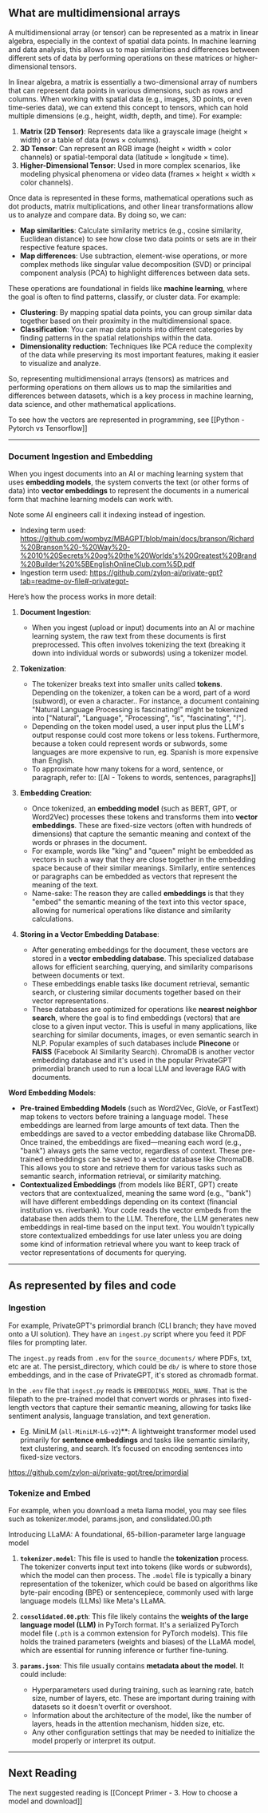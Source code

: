 ## What are multidimensional arrays

A multidimensional array (or tensor) can be represented as a matrix in linear algebra, especially in the context of spatial data points. In machine learning and data analysis, this allows us to map similarities and differences between different sets of data by performing operations on these matrices or higher-dimensional tensors.

In linear algebra, a matrix is essentially a two-dimensional array of numbers that can represent data points in various dimensions, such as rows and columns. When working with spatial data (e.g., images, 3D points, or even time-series data), we can extend this concept to tensors, which can hold multiple dimensions (e.g., height, width, depth, and time). For example:

1. **Matrix (2D Tensor)**: Represents data like a grayscale image (height × width) or a table of data (rows × columns).
2. **3D Tensor**: Can represent an RGB image (height × width × color channels) or spatial-temporal data (latitude × longitude × time).
3. **Higher-Dimensional Tensor**: Used in more complex scenarios, like modeling physical phenomena or video data (frames × height × width × color channels).

Once data is represented in these forms, mathematical operations such as dot products, matrix multiplications, and other linear transformations allow us to analyze and compare data. By doing so, we can:

- **Map similarities**: Calculate similarity metrics (e.g., cosine similarity, Euclidean distance) to see how close two data points or sets are in their respective feature spaces.
- **Map differences**: Use subtraction, element-wise operations, or more complex methods like singular value decomposition (SVD) or principal component analysis (PCA) to highlight differences between data sets.

These operations are foundational in fields like **machine learning**, where the goal is often to find patterns, classify, or cluster data. For example:

- **Clustering**: By mapping spatial data points, you can group similar data together based on their proximity in the multidimensional space.
- **Classification**: You can map data points into different categories by finding patterns in the spatial relationships within the data.
- **Dimensionality reduction**: Techniques like PCA reduce the complexity of the data while preserving its most important features, making it easier to visualize and analyze.

So, representing multidimensional arrays (tensors) as matrices and performing operations on them allows us to map the similarities and differences between datasets, which is a key process in machine learning, data science, and other mathematical applications.

To see how the vectors are represented in programming, see [[Python - Pytorch vs Tensorflow]]

---

### Document Ingestion and Embedding

When you ingest documents into an AI or maching learning system that uses **embedding models**, the system converts the text (or other forms of data) into **vector embeddings** to represent the documents in a numerical form that machine learning models can work with. 

Note some AI engineers call it indexing instead of ingestion.
- Indexing term used:  https://github.com/wombyz/MBAGPT/blob/main/docs/branson/Richard%20Branson%20-%20Way%20-%2010%20Secrets%20og%20the%20Worlds's%20Greatest%20Brand%20Builder%20%5BEnglishOnlineClub.com%5D.pdf
-  Ingestion term used: https://github.com/zylon-ai/private-gpt?tab=readme-ov-file#-privategpt-

Here’s how the process works in more detail:

1. **Document Ingestion**: 
   - When you ingest (upload or input) documents into an AI or machine learning system, the raw text from these documents is first preprocessed. This often involves tokenizing the text (breaking it down into individual words or subwords) using a tokenizer model.
   
2. **Tokenization**:
   - The tokenizer breaks text into smaller units called **tokens**. Depending on the tokenizer, a token can be a word, part of a word (subword), or even a character.. For instance, a document containing "Natural Language Processing is fascinating!" might be tokenized into ["Natural", "Language", "Processing", "is", "fascinating", "!"].
   - Depending on the token model used, a user input plus the LLM's output response could cost more tokens or less tokens. Furthermore, because a token could represent words or subwords, some languages are more expensive to run, eg. Spanish is more expensive than English.
   - To approximate how many tokens for a word, sentence, or paragraph, refer to: [[AI - Tokens to words, sentences, paragraphs]]
   
3. **Embedding Creation**:
   - Once tokenized, an **embedding model** (such as BERT, GPT, or Word2Vec) processes these tokens and transforms them into **vector embeddings**. These are fixed-size vectors (often with hundreds of dimensions) that capture the semantic meaning and context of the words or phrases in the document.
   - For example, words like "king" and "queen" might be embedded as vectors in such a way that they are close together in the embedding space because of their similar meanings. Similarly, entire sentences or paragraphs can be embedded as vectors that represent the meaning of the text.
   - Name-sake: The reason they are called **embeddings** is that they "embed" the semantic meaning of the text into this vector space, allowing for numerical operations like distance and similarity calculations.

4. **Storing in a Vector Embedding Database**:
   - After generating embeddings for the document, these vectors are stored in a **vector embedding database**. This specialized database allows for efficient searching, querying, and similarity comparisons between documents or text.
   - These embeddings enable tasks like document retrieval, semantic search, or clustering similar documents together based on their vector representations.
   - These databases are optimized for operations like **nearest neighbor search**, where the goal is to find embeddings (vectors) that are close to a given input vector. This is useful in many applications, like searching for similar documents, images, or even semantic search in NLP. Popular examples of such databases include **Pinecone** or **FAISS** (Facebook AI Similarity Search). ChromaDB is another vector embedding database and it's used in the popular PrivateGPT primordial branch used to run a local LLM and leverage RAG with documents.

**Word Embedding Models**:

- **Pre-trained Embedding Models** (such as Word2Vec, GloVe, or FastText) map tokens to vectors before training a language model. These embeddings are learned from large amounts of text data. Then the embeddings are saved to a vector embedding database like ChromaDB. Once trained, the embeddings are fixed—meaning each word (e.g., "bank") always gets the same vector, regardless of context. These pre-trained embeddings can be saved to a vector database like ChromaDB. This allows you to store and retrieve them for various tasks such as semantic search, information retrieval, or similarity matching.
- **Contextualized Embeddings** (from models like BERT, GPT) create vectors that are contextualized, meaning the same word (e.g., "bank") will have different embeddings depending on its context (financial institution vs. riverbank). Your code reads the vector embeds from the database then adds them to the LLM. Therefore, the LLM generates new embeddings in real-time based on the input text. You wouldn’t typically store contextualized embeddings for use later unless you are doing some kind of information retrieval where you want to keep track of vector representations of documents for querying.

---

## As represented by files and code

### Ingestion

For example, PrivateGPT's primordial branch (CLI branch; they have moved onto a UI solution). They have an `ingest.py` script where you feed it PDF files for prompting later.

The `ingest.py` reads from `.env` for the `source_documents/` where PDFs, txt, etc are at. The persist_directory, which could be `db/` is where to store those embeddings, and in the case of PrivateGPT, it's stored as chromadb format. 

In the `.env` file that `ingest.py` reads is `EMBEDDINGS_MODEL_NAME`.  That is the filepath to the  pre-trained model that convert words or phrases into fixed-length vectors that capture their semantic meaning, allowing for tasks like sentiment analysis, language translation, and text generation. 
- Eg. MiniLM (`all-MiniLM-L6-v2`)**: A lightweight transformer model used primarily for **sentence embeddings** and tasks like semantic similarity, text clustering, and search. It’s focused on encoding sentences into fixed-size vectors.

https://github.com/zylon-ai/private-gpt/tree/primordial

### Tokenize and Embed

For example, when you download a meta llama model, you may see files such as tokenizer.model, params.json, and conslidated.00.pth

Introducing LLaMA: A foundational, 65-billion-parameter large language model

1. **`tokenizer.model`**: This file is used to handle the **tokenization** process. The tokenizer converts input text into tokens (like words or subwords), which the model can then process. The `.model` file is typically a binary representation of the tokenizer, which could be based on algorithms like byte-pair encoding (BPE) or sentencepiece, commonly used with large language models (LLMs) like Meta's LLaMA.
    
2. **`consolidated.00.pth`**: This file likely contains the **weights of the large language model (LLM)** in PyTorch format. It's a serialized PyTorch model file (`.pth` is a common extension for PyTorch models). This file holds the trained parameters (weights and biases) of the LLaMA model, which are essential for running inference or further fine-tuning.
    
3. **`params.json`**: This file usually contains **metadata about the model**. It could include:
    
    - Hyperparameters used during training, such as learning rate, batch size, number of layers, etc. These are important during training with datasets so it doesn't overfit or overshoot.
    - Information about the architecture of the model, like the number of layers, heads in the attention mechanism, hidden size, etc.
    - Any other configuration settings that may be needed to initialize the model properly or interpret its output.


----

## Next Reading

The next suggested reading is [[Concept Primer - 3. How to choose a model and download]]

